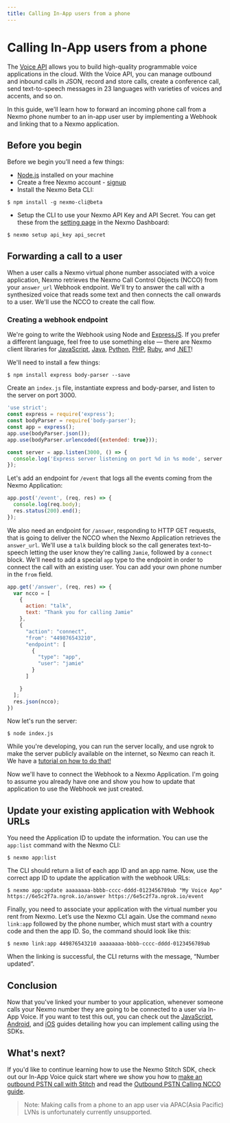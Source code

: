 ```yaml
---
title: Calling In-App users from a phone
---
```


# Calling In-App users from a phone

The [Voice API](/voice/voice-api/overview) allows you to build high-quality programmable voice applications in the cloud. With the Voice API, you can manage outbound and inbound calls in JSON, record and store calls, create a conference call, send text-to-speech messages in 23 languages with varieties of voices and accents, and so on.


In this guide, we'll learn how to forward an incoming phone call from a Nexmo phone number to an in-app user user by implementing a Webhook and linking that to a Nexmo application.

## Before you begin

Before we begin you’ll need a few things:

* [Node.js](https://nodejs.org/en/) installed on your machine</li>
* Create a free Nexmo account - [signup](https://dashboard.nexmo.com)</li>
* Install the Nexmo Beta CLI:

```
$ npm install -g nexmo-cli@beta
```
* Setup the CLI to use your Nexmo API Key and API Secret. You can get these from the <a href="https://dashboard.nexmo.com/settings">setting page</a> in the Nexmo Dashboard:

```
$ nexmo setup api_key api_secret
```



## Forwarding a call to a user

When a user calls a Nexmo virtual phone number associated with a voice application, Nexmo retrieves the Nexmo Call Control Objects (NCCO) from your `answer_url` Webhook endpoint. We'll try to answer the call with a synthesized voice that reads some text and then connects the call onwards to a user. We'll use the NCCO to create the call flow.

### Creating a webhook endpoint

We're going to write the Webhook using Node and [ExpressJS](http://expressjs.com/). If you prefer a different language, feel free to use something else — there are Nexmo client libraries for [JavaScript](https://github.com/nexmo/nexmo-node "Nexmo Node Library"), [Java](https://github.com/nexmo/nexmo-java "Nexmo Java Library"), [Python](https://github.com/nexmo/nexmo-python "Nexmo Python Library"), [PHP](https://github.com/nexmo/nexmo-php "Nexmo PHP Library"), [Ruby](https://github.com/nexmo/nexmo-ruby "Nexmo Ruby Library"), and [.NET](https://github.com/nexmo/nexmo-dotnet "Nexmo DotNet Library")!

We'll need to install a few things:

```
$ npm install express body-parser --save
```

Create an `index.js` file, instantiate express and body-parser, and listen to the server on port 3000.

```javascript
'use strict';
const express = require('express');
const bodyParser = require('body-parser');
const app = express();
app.use(bodyParser.json());
app.use(bodyParser.urlencoded({extended: true}));

const server = app.listen(3000, () => {
  console.log('Express server listening on port %d in %s mode', server.address().port, app.settings.env);
});
```

Let's add an endpoint for `/event` that logs all the events coming from the Nexmo Application:

```javascript
app.post('/event', (req, res) => {
  console.log(req.body);
  res.status(200).end();
});
```

We also need an endpoint for `/answer`, responding to HTTP GET requests, that is going to deliver the NCCO when the Nexmo Application retrieves the `answer_url`. We'll use a `talk` building block so the call generates text-to-speech letting the user know they're calling `Jamie`, followed by a `connect` block. We'll need to add a special `app` type to the endpoint in order to connect the call with an existing user. You can add your own phone number in the `from` field.

```javascript
app.get('/answer', (req, res) => {
  var ncco = [
    {
      action: "talk",
      text: "Thank you for calling Jamie"
    },
    {
      "action": "connect",
      "from": "449876543210",
      "endpoint": [
        {
          "type": "app",
          "user": "jamie"
        }
      ]

    }
  ];
  res.json(ncco);
})
```

Now let's run the server:

```
$ node index.js
```

While you're developing, you can run the server locally, and use ngrok to make the server publicly available on the internet, so Nexmo can reach it. We have a [tutorial on how to do that!](https://www.nexmo.com/blog/2017/07/04/local-development-nexmo-ngrok-tunnel-dr/ "Set Up Local Development With Ngrok")

Now we'll have to connect the Webhook to a Nexmo Application. I'm going to assume you already have one and show you how to update that application to use the Webhook we just created.

## Update your existing application with Webhook URLs

You need the Application ID to update the information. You can use the `app:list` command with the Nexmo CLI:

```
$ nexmo app:list
```

The CLI should return a list of each app ID and an app name. Now, use the correct app ID to update the application with the webhook URLs:

```
$ nexmo app:update aaaaaaaa-bbbb-cccc-dddd-0123456789ab "My Voice App" https://6e5c2f7a.ngrok.io/answer https://6e5c2f7a.ngrok.io/event
```

Finally, you need to associate your application with the virtual number you rent from Nexmo. Let’s use the Nexmo CLI again. Use the command `nexmo link:app` followed by the phone number, which must start with a country code and then the app ID. So, the command should look like this:

```
$ nexmo link:app 449876543210 aaaaaaaa-bbbb-cccc-dddd-0123456789ab
```

When the linking is successful, the CLI returns with the message, “Number updated”.

## Conclusion

Now that you've linked your number to your application, whenever someone calls your Nexmo number they are going to be connected to a user via In-App Voice. If you want to test this out, you can check out the [JavaScript](/stitch/in-app-voice/guides/calling-users/javascript), [Android](/stitch/in-app-voice/guides/calling-users/android), and [iOS](/stitch/in-app-voice/guides/calling-users/ios) guides detailing how you can implement calling using the SDKs.

## What's next?

If you'd like to continue learning how to use the Nexmo Stitch SDK, check out our In-App Voice quick start where we show you how to [make an outbound PSTN call with Stitch](/stitch/in-app-voice/guides/outbound-pstn/) and read the [Outbound PSTN Calling NCCO guide](/stitch/in-app-voice/ncco-guide).

> Note: Making calls from a phone to an app user via APAC(Asia Pacific) LVNs is unfortunately currently unsupported.
